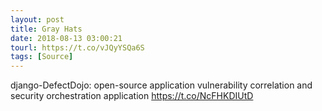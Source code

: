 ```yaml
---
layout: post
title: Gray Hats
date: 2018-08-13 03:00:21
tourl: https://t.co/vJQyYSQa6S
tags: [Source]
---
```

django-DefectDojo: open-source application vulnerability correlation and security orchestration application https://t.co/NcFHKDIUtD